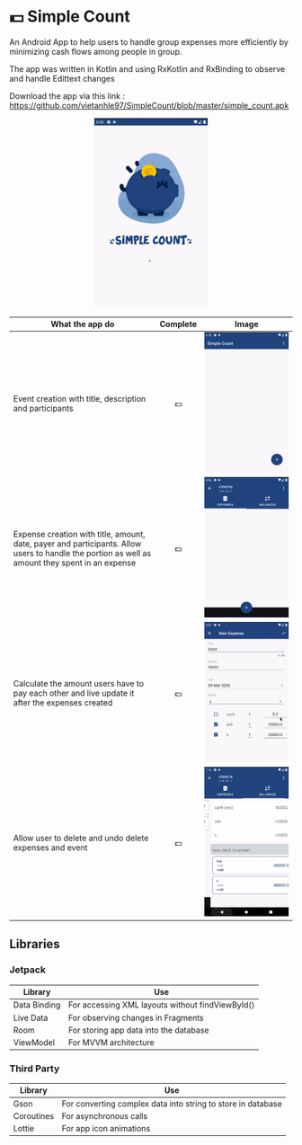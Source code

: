 # :dollar: Simple Count

An Android App to help users to handle group expenses more efficiently by minimizing cash flows among people in group.

The app was written in Kotlin and using RxKotlin and RxBinding to observe and handle Edittext changes

Download the app via this link : https://github.com/vietanhle97/SimpleCount/blob/master/simple_count.apk

<p align="center">
  <img width="40%" src="app_start.gif">
</p>

| What the app do                                                                                                                                 | Complete |                   Image                       |
| ------------------------------------------------------------------------------------------------------------------------------------------------| :------: | :-------------------------------------------: |
| Event creation with title, description and participants                                                                                         | :dollar: | <img width="100%" src="event_creation.gif">    |
| Expense creation with title, amount, date, payer and participants. Allow users to handle the portion as well as amount they spent in an expense | :dollar: | <img width="100%" src="expense_creation_1.gif">|
| Calculate the amount users have to pay each other and live update it after the expenses created                                                 | :dollar: | <img width="100%" src="expense_creation_2.gif">|
| Allow user to delete and undo delete expenses and event| :dollar: | <img width="100%" src="handle_delete.gif"> |
                                     



## Libraries

### Jetpack

| Library      | Use                                                                           |
| ------------ | ----------------------------------------------------------------------------- |
| Data Binding | For accessing XML layouts without findViewById()                              |
| Live Data    | For observing changes in Fragments                                            | 
| Room         | For storing app data into the database                                        |
| ViewModel    | For MVVM architecture                                                         |

### Third Party

| Library    | Use                                                          |
| ---------- | ------------------------------------------------------------ |
| Gson       | For converting complex data into string to store in database |
| Coroutines | For asynchronous calls                                       |
| Lottie     | For app icon animations                                      |
